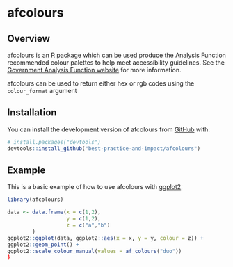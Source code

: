 # afcolours

## Overview

afcolours is an R package which can be used produce the Analysis Function recommended colour palettes to help meet accessibility guidelines. See the [Government Analysis Function website](https://analysisfunction.civilservice.gov.uk/policy-store/codes-for-accessible-colours/) for more information.

afcolours can be used to return either hex or rgb codes using the `colour_format` argument

## Installation

You can install the development version of afcolours from [GitHub](https://github.com/) with:

``` r
# install.packages("devtools")
devtools::install_github("best-practice-and-impact/afcolours")
```

## Example

This is a basic example of how to use afcolours with [ggplot2](https://ggplot2.tidyverse.org/):

``` r
library(afcolours)

data <- data.frame(x = c(1,2),
                   y = c(1,2),
                   z = c("a","b")
        )
ggplot2::ggplot(data, ggplot2::aes(x = x, y = y, colour = z)) +
ggplot2::geom_point() +
ggplot2::scale_colour_manual(values = af_colours("duo"))
}
```
